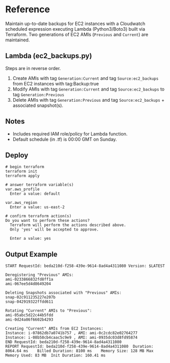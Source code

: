# Reference
Maintain up-to-date backups for EC2 instances with a Cloudwatch scheduled expression executing Lambda (Python3/Boto3) built via Terraform. Two generations of EC2 AMIs (`Previous` and `Current`) are maintained.

## Lambda (ec2_backups.py)
Steps are in reverse order.
1. Create AMIs with tag `Generation:Current` and tag `Source:ec2_backups` from EC2 instances with tag:Backup:true
2. Modify AMIs with tag `Generation:Current` and tag `Source:ec2_backups` to tag `Generation:Previous`
3. Delete AMIs with tag `Generation:Previous` and tag `Source:ec2_backups` + associated snapshot(s).

## Notes
- Includes required IAM role/policy for Lambda function.
- Default schedule (in .tf) is 00:00 GMT on Sunday.

## Deploy
```
# begin terraform
terraform init
terraform apply

# answer terraform variable(s)
var.aws_profile
  Enter a value: default

var.aws_region
  Enter a value: us-east-2

# confirm terraform action(s)
Do you want to perform these actions?
  Terraform will perform the actions described above.
  Only 'yes' will be accepted to approve.

  Enter a value: yes
```

## Output Example
```
START RequestId: beda210d-f258-439e-9614-8ad4a4311080 Version: $LATEST

Deregistering "Previous" AMIs:
ami-0233866832fd8ff1a
ami-067ee5d4d8649204

Deleting Snapshots associated with "Previous" AMIs: 
snap-02c911235227e207b
snap-042919322ffdd611

Rotating "Current" AMIs to "Previous":
ami-05abc5d22c44b5fdd
ami-0d24a86f6602b4293

Creating "Current" AMIs from EC2 Instances:
Instance: i-07862db7a0741b757 , AMI: ami-0c2cdc82e02764277
Instance: i-08b58cb4caac5c9e9 , AMI: ami-0935dc03d8fd95874
END RequestId: beda210d-f258-439e-9614-8ad4a4311080
REPORT RequestId: beda210d-f258-439e-9614-8ad4a4311080	Duration: 8064.64 ms	Billed Duration: 8100 ms	Memory Size: 128 MB	Max Memory Used: 83 MB	Init Duration: 160.41 ms
```
